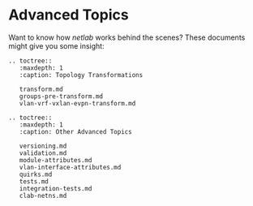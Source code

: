 # Advanced Topics

Want to know how _netlab_ works behind the scenes? These documents might give you some insight:

```eval_rst
.. toctree::
   :maxdepth: 1
   :caption: Topology Transformations

   transform.md
   groups-pre-transform.md
   vlan-vrf-vxlan-evpn-transform.md
```

```eval_rst
.. toctree::
   :maxdepth: 1
   :caption: Other Advanced Topics

   versioning.md
   validation.md
   module-attributes.md
   vlan-interface-attributes.md
   quirks.md
   tests.md
   integration-tests.md
   clab-netns.md
```
